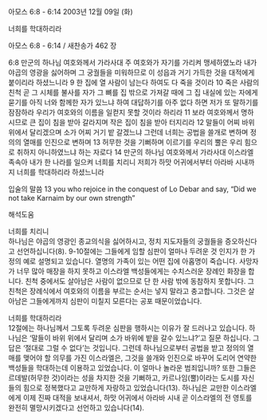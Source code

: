 아모스 6:8 - 6:14 
2003년 12월 09일 (화)

너희를 학대하리라



아모스 6:8 - 6:14 / 새찬송가 462 장


6:8 만군의 하나님 여호와께서 가라사대 주 여호와가 자기를 가리켜 맹세하였노라 내가 야곱의 영광을 싫어하며 그 궁궐들을 미워하므로 이 성읍과 거기 가득한 것을 대적에게 붙이리라 하셨느니라 
9 한 집에 열 사람이 남는다 하여도 다 죽을 것이라 
10 죽은 사람의 친척 곧 그 시체를 불사를 자가 그 뼈를 집 밖으로 가져갈 때에 그 집 내실에 있는 자에게 묻기를 아직 너와 함께한 자가 있느냐 하여 대답하기를 아주 없다 하면 저가 또 말하기를 잠잠하라 우리가 여호와의 이름을 일컫지 못할 것이라 하리라 
11 보라 여호와께서 명하시므로 큰 집이 침을 받아 갈라지며 작은 집이 침을 받아 터지리라 
12 말들이 어찌 바위 위에서 달리겠으며 소가 어찌 거기 밭 갈겠느냐 그런데 너희는 공법을 쓸개로 변하며 정의의 열매를 인진으로 변하며 
13 허무한 것을 기뻐하며 이르기를 우리의 뿔은 우리 힘으로 취하지 아니하였느냐 하는 자로다 
14 만군의 하나님 여호와께서 가라사대 이스라엘 족속아 내가 한 나라를 일으켜 너희를 치리니 저희가 하맛 어귀에서부터 아라바 시내까지 너희를 학대하리라 하셨느니라 

입술의 말씀 
13 you who rejoice in the conquest of Lo Debar and say, “Did we not take Karnaim by our own strength”

해석도움





너희를 치리니  
하나님은 야곱의 영광인 종교의식을 싫어하시고, 정치 지도자들의 궁궐들을 증오하신다고 선언하십니다(8). 9-10절에는 그들에게 임할 심판이 얼마나 두려운 것 인지가 한 가정의 예로 설명되고 있습니다. 열명의 가족이 있는 어떤 집에 아홉명이 죽습니다. 사망자가 너무 많아 매장을 하지 못하고 이스라엘 백성들에게는 수치스러운 장례인 화장을 합니다. 친척 중에서도 살아남은 사람이 없으므로 단 한 사람 밖에 동참하지 못합니다. 그 친척은 장례식에서 여호와의 이름을 부르는 순서는 넣지 말라고 충고합니다. 그것은 살아남은 그들에게까지 심판이 미칠지 모른다는 공포 때문이었습니다. 

너희를 학대하리라  
12절에는 하나님께서 그토록 두려운 심판을 행하시는 이유가 잘 드러나고 있습니다. 하나님은 ‘말들이 바위 위에서 달리며 소가 바위에 밭을 갈수 있느냐?’고 질문 하십니다. 그 답은 ‘절대로 그럴 수 없다’는 것입니다. 그런데 하나님으로부터 공법을 받고 정의의 열매를 맺어야 할 의무를 가진 이스라엘은, 그것을 쓸개와 인진으로 바꾸어 도리어 연약한 백성들을 학대하는데 이용하고 있었습니다. 이 얼마나 놀라운 범죄입니까? 또한 그들은 르데발(허무한 것)이라는 성을 차지한 것을 기뻐하고, 카르나임(뿔)이라는 도시를 자신들의 힘으로 정복했다고 교만하게 자랑하고 있었습니다(13). 하나님은 교만한 이스라엘에게 이제 진짜 대적을 보내셔서, 하맛 어귀에서 아라바 시내 곧 이스라엘의 전 영토를 완전히 멸망시키겠다고 선언하고 있습니다(14).
